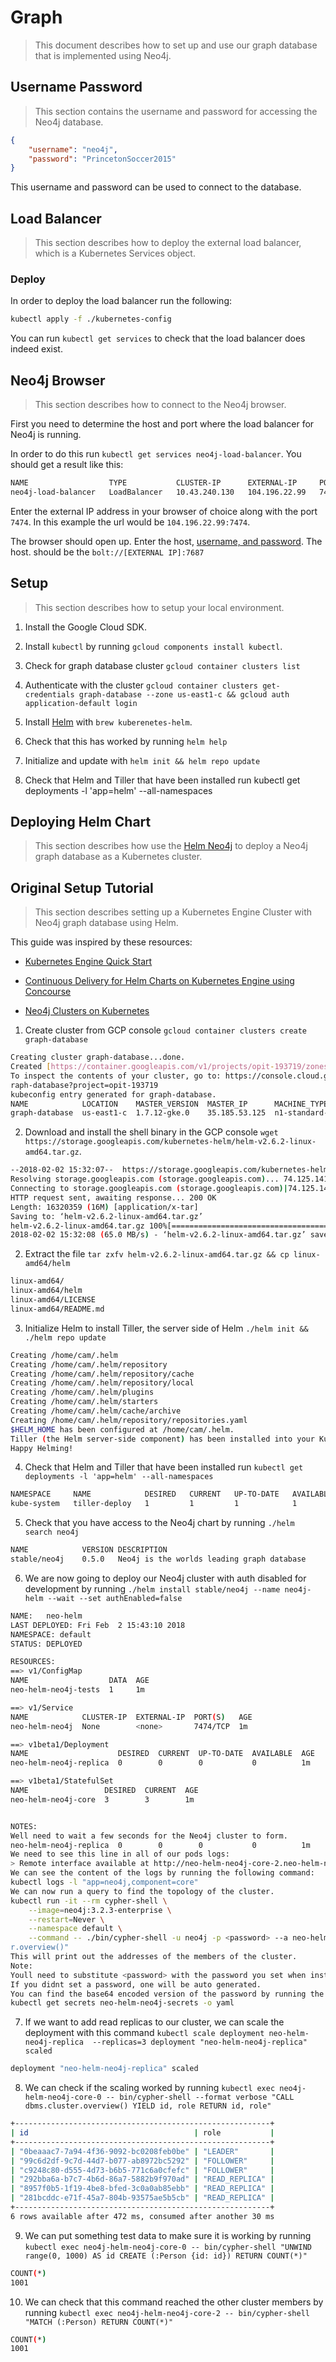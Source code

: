 # Graph

> This document describes how to set up and use our graph database that is implemented using Neo4j.

## Username Password

> This section contains the username and password for accessing the Neo4j database.

```json
{
    "username": "neo4j",
    "password": "PrincetonSoccer2015"
}
```

This username and password can be used to connect to the database.

## Load Balancer

> This section describes how to deploy the external load balancer, which is a Kubernetes Services object.

### Deploy

In order to deploy the load balancer run the following:

```sh
kubectl apply -f ./kubernetes-config
```

You can run `kubectl get services` to check that the load balancer does indeed exist.

## Neo4j Browser

> This section describes how to connect to the Neo4j browser.

First you need to determine the host and port where the load balancer for Neo4j is running.

In order to do this run `kubectl get services neo4j-load-balancer`. You should get a result like this:

```sh
NAME                  TYPE           CLUSTER-IP      EXTERNAL-IP     PORT(S)                                        AGE
neo4j-load-balancer   LoadBalancer   10.43.240.130   104.196.22.99   7474:31302/TCP,7473:31448/TCP,7687:30402/TCP   52m
```

Enter the external IP address in your browser of choice along with the port `7474`. In this example the url would be `104.196.22.99:7474`.

The browser should open up. Enter the host, [username, and password](#username-password). The host. should be the `bolt://[EXTERNAL IP]:7687`

## Setup

> This section describes how to setup your local environment.

1. Install the Google Cloud SDK.

1. Install `kubectl` by running `gcloud components install kubectl`.

1. Check for graph database cluster `gcloud container clusters list`

1. Authenticate with the cluster `gcloud container clusters get-credentials graph-database --zone us-east1-c && gcloud auth application-default login`

1. Install [Helm](https://github.com/kubernetes/helm/blob/master/docs/install.md) with `brew kuberenetes-helm`.

1. Check that this has worked by running `helm help`

1. Initialize and update with `helm init && helm repo update`

1. Check that Helm and Tiller that have been installed run kubectl get deployments -l 'app=helm' --all-namespaces

## Deploying Helm Chart

> This section describes how use the [Helm Neo4j](https://github.com/kubernetes/charts/tree/master/stable/neo4j) to deploy a Neo4j graph database as a Kubernetes cluster.

## Original Setup Tutorial

> This section describes setting up a Kubernetes Engine Cluster with Neo4j graph database using Helm.

This guide was inspired by these resources:

* [Kubernetes Engine Quick Start](https://cloud.google.com/kubernetes-engine/docs/quickstart)

* [Continuous Delivery for Helm Charts on Kubernetes Engine using Concourse](https://cloud.google.com/solutions/continuous-integration-helm-concourse)

* [Neo4j Clusters on Kubernetes](https://neo4j.com/blog/kubernetes-deploy-neo4j-clusters/)

1. Create cluster from GCP console `gcloud container clusters create graph-database`

```sh
Creating cluster graph-database...done.
Created [https://container.googleapis.com/v1/projects/opit-193719/zones/us-east1-c/clusters/graph-database].
To inspect the contents of your cluster, go to: https://console.cloud.google.com/kubernetes/workload_/gcloud/us-east1-c/g
raph-database?project=opit-193719
kubeconfig entry generated for graph-database.
NAME            LOCATION    MASTER_VERSION  MASTER_IP      MACHINE_TYPE   NODE_VERSION  NUM_NODES  STATUS
graph-database  us-east1-c  1.7.12-gke.0    35.185.53.125  n1-standard-1  1.7.12-gke.0  3          RUNNING
```

2. Download and install the shell binary in the GCP console `wget https://storage.googleapis.com/kubernetes-helm/helm-v2.6.2-linux-amd64.tar.gz`.


```sh
--2018-02-02 15:32:07--  https://storage.googleapis.com/kubernetes-helm/helm-v2.6.2-linux-amd64.tar.gz
Resolving storage.googleapis.com (storage.googleapis.com)... 74.125.141.128, 2607:f8b0:400c:c06::80
Connecting to storage.googleapis.com (storage.googleapis.com)|74.125.141.128|:443... connected.
HTTP request sent, awaiting response... 200 OK
Length: 16320359 (16M) [application/x-tar]
Saving to: ‘helm-v2.6.2-linux-amd64.tar.gz’
helm-v2.6.2-linux-amd64.tar.gz 100%[=================================================>]  15.56M  65.0MB/s    in 0.2s
2018-02-02 15:32:08 (65.0 MB/s) - ‘helm-v2.6.2-linux-amd64.tar.gz’ saved [16320359/16320359]
```

2. Extract the file `tar zxfv helm-v2.6.2-linux-amd64.tar.gz && cp linux-amd64/helm `

```sh
linux-amd64/
linux-amd64/helm
linux-amd64/LICENSE
linux-amd64/README.md
```

3. Initialize Helm to install Tiller, the server side of Helm `./helm init && ./helm repo update`

```sh
Creating /home/cam/.helm
Creating /home/cam/.helm/repository
Creating /home/cam/.helm/repository/cache
Creating /home/cam/.helm/repository/local
Creating /home/cam/.helm/plugins
Creating /home/cam/.helm/starters
Creating /home/cam/.helm/cache/archive
Creating /home/cam/.helm/repository/repositories.yaml
$HELM_HOME has been configured at /home/cam/.helm.
Tiller (the Helm server-side component) has been installed into your Kubernetes Cluster.
Happy Helming!
```

4. Check that Helm and Tiller that have been installed run `kubectl get deployments -l 'app=helm' --all-namespaces`

```sh
NAMESPACE     NAME            DESIRED   CURRENT   UP-TO-DATE   AVAILABLE   AGE
kube-system   tiller-deploy   1         1         1            1           4m
```

5. Check that you have access to the Neo4j chart by running `./helm search neo4j`

```sh
NAME            VERSION DESCRIPTION
stable/neo4j    0.5.0   Neo4j is the worlds leading graph database
```

6. We are now going to deploy our Neo4j cluster with auth disabled for development by running `./helm install stable/neo4j --name neo4j-helm --wait --set authEnabled=false`

```sh
NAME:   neo-helm
LAST DEPLOYED: Fri Feb  2 15:43:10 2018
NAMESPACE: default
STATUS: DEPLOYED

RESOURCES:
==> v1/ConfigMap
NAME                  DATA  AGE
neo-helm-neo4j-tests  1     1m

==> v1/Service
NAME            CLUSTER-IP  EXTERNAL-IP  PORT(S)   AGE
neo-helm-neo4j  None        <none>       7474/TCP  1m

==> v1beta1/Deployment
NAME                    DESIRED  CURRENT  UP-TO-DATE  AVAILABLE  AGE
neo-helm-neo4j-replica  0        0        0           0          1m

==> v1beta1/StatefulSet
NAME                 DESIRED  CURRENT  AGE
neo-helm-neo4j-core  3        3        1m


NOTES:
Well need to wait a few seconds for the Neo4j cluster to form.
neo-helm-neo4j-replica  0        0        0           0          1m
We need to see this line in all of our pods logs:
> Remote interface available at http://neo-helm-neo4j-core-2.neo-helm-neo4j.default.svc.cluster.local:7474/
We can see the content of the logs by running the following command:
kubectl logs -l "app=neo4j,component=core"
We can now run a query to find the topology of the cluster.
kubectl run -it --rm cypher-shell \
    --image=neo4j:3.2.3-enterprise \
    --restart=Never \
    --namespace default \
    --command -- ./bin/cypher-shell -u neo4j -p <password> --a neo-helm-neo4j.default.svc.cluster.local "call dbms.cluste
r.overview()"
This will print out the addresses of the members of the cluster.
Note:
Youll need to substitute <password> with the password you set when installing the Helm package.
If you didnt set a password, one will be auto generated.
You can find the base64 encoded version of the password by running the following command:
kubectl get secrets neo-helm-neo4j-secrets -o yaml
```

7. If we want to add read replicas to our cluster, we can scale the deployment with this command `kubectl scale deployment neo-helm-neo4j-replica  --replicas=3
deployment "neo-helm-neo4j-replica" scaled`

```sh
deployment "neo-helm-neo4j-replica" scaled
```

8. We can check if the scaling worked by running `kubectl exec neo4j-helm-neo4j-core-0 -- bin/cypher-shell --format verbose "CALL dbms.cluster.overview() YIELD id, role RETURN id, role"`

```sh
+---------------------------------------------------------+
| id                                     | role           |
+---------------------------------------------------------+
| "0beaaac7-7a94-4f36-9092-bc0208feb0be" | "LEADER"       |
| "99c6d2df-9c7d-44d7-b077-ab8972bc5292" | "FOLLOWER"     |
| "c9248c80-d555-4d73-b6b5-771c6a0cfefc" | "FOLLOWER"     |
| "292bba6a-b7c7-4b6d-86a7-5882b9f970ad" | "READ_REPLICA" |
| "8957f0b5-1f19-4be8-bfed-3c0a0ab85ebb" | "READ_REPLICA" |
| "281bcddc-e71f-45a7-804b-93575ae5b5cb" | "READ_REPLICA" |
+---------------------------------------------------------+
6 rows available after 472 ms, consumed after another 30 ms
```

9. We can put something test data to make sure it is working by running `kubectl exec neo4j-helm-neo4j-core-0 -- bin/cypher-shell "UNWIND range(0, 1000) AS id CREATE (:Person {id: id}) RETURN COUNT(*)"`

```sh
COUNT(*)
1001
```

10. We can check that this command reached the other cluster members by running `kubectl exec neo4j-helm-neo4j-core-2 -- bin/cypher-shell "MATCH (:Person) RETURN COUNT(*)"`

```sh
COUNT(*)
1001
```